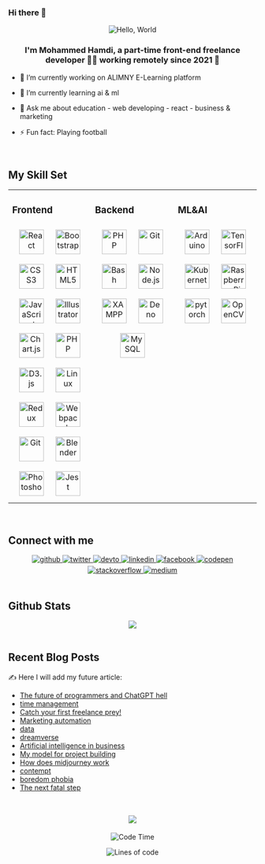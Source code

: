 ### Hi there 👋

<!--
**mohameddev19/mohameddev19** is a ✨ _special_ ✨ repository because its `README.md` (this file) appears on your GitHub profile.

Here are some ideas to get you started:

- 🔭 I’m currently working on ALIMNY E-Learning platform
- 🌱 I’m currently learning ai&ml 
- 💬 Ask me about education - web developing - react - business & marketing
- 📫 How to reach me: ...
- 😄 Pronouns: ...
- ⚡ Fun fact: ...
-->
<div align="center">
<!-- <img src="https://rishavanand.github.io/static/images/greetings.gif" align="center" style="width: 100%" /> -->
<img src="https://readme-typing-svg.herokuapp.com?font=Cairo&pause=1000&color=FFFFFF&center=true&vCenter=true&width=435&lines=%3C+%F0%9F%91%8B+Hello%2C+World+%2F%3E" alt="Hello, World " />
</div>  
  

### <div align="center">I'm Mohammed Hamdi, a part-time front-end freelance developer 👨‍💻 working remotely since 2021 🚀</div>  
  

- 🔭 I’m currently working on  ALIMNY E-Learning platform
  

- 🌱 I’m currently learning ai & ml  
  

- 💬 Ask me about education - web developing - react - business & marketing  
  

- ⚡ Fun fact: Playing football  
  

<br/>  


## My Skill Set  
<table><tr><td valign="top" width="33%">



### Frontend  
<div align="center">  
<a href="https://reactjs.org/" target="_blank"><img style="margin: 10px" src="https://profilinator.rishav.dev/skills-assets/react-original-wordmark.svg" alt="React" height="50" /></a>  
<a href="https://getbootstrap.com/docs/3.4/javascript/" target="_blank"><img style="margin: 10px" src="https://profilinator.rishav.dev/skills-assets/bootstrap-plain.svg" alt="Bootstrap" height="50" /></a>  
<a href="https://www.w3schools.com/css/" target="_blank"><img style="margin: 10px" src="https://profilinator.rishav.dev/skills-assets/css3-original-wordmark.svg" alt="CSS3" height="50" /></a>  
<a href="https://en.wikipedia.org/wiki/HTML5" target="_blank"><img style="margin: 10px" src="https://profilinator.rishav.dev/skills-assets/html5-original-wordmark.svg" alt="HTML5" height="50" /></a>  
<a href="https://www.javascript.com/" target="_blank"><img style="margin: 10px" src="https://profilinator.rishav.dev/skills-assets/javascript-original.svg" alt="JavaScript" height="50" /></a>  
<a href="https://www.adobe.com/in/products/illustrator.html" target="_blank"><img style="margin: 10px" src="https://profilinator.rishav.dev/skills-assets/adobe_illustrator-icon.svg" alt="Illustrator" height="50" /></a>  
<a href="https://www.chartjs.org/" target="_blank"><img style="margin: 10px" src="https://profilinator.rishav.dev/skills-assets/logo-title.svg" alt="Chart.js" height="50" /></a>  
<a href="https://www.php.net/" target="_blank"><img style="margin: 10px" src="https://profilinator.rishav.dev/skills-assets/php-original.svg" alt="PHP" height="50" /></a>  
<a href="https://d3js.org/" target="_blank"><img style="margin: 10px" src="https://profilinator.rishav.dev/skills-assets/d3js-original.svg" alt="D3.js" height="50" /></a>  
<a href="https://www.linux.org/" target="_blank"><img style="margin: 10px" src="https://profilinator.rishav.dev/skills-assets/linux-original.svg" alt="Linux" height="50" /></a>  
<a href="https://redux.js.org/" target="_blank"><img style="margin: 10px" src="https://profilinator.rishav.dev/skills-assets/redux-original.svg" alt="Redux" height="50" /></a>  
<a href="https://webpack.js.org/" target="_blank"><img style="margin: 10px" src="https://profilinator.rishav.dev/skills-assets/webpack-original.svg" alt="Webpack" height="50" /></a>  
<a href="https://github.com/" target="_blank"><img style="margin: 10px" src="https://profilinator.rishav.dev/skills-assets/git-scm-icon.svg" alt="Git" height="50" /></a>  
<a href="https://www.blender.org/" target="_blank"><img style="margin: 10px" src="https://profilinator.rishav.dev/skills-assets/blender_community_badge_white.svg" alt="Blender" height="50" /></a>  
<a href="https://www.adobe.com/in/products/photoshop.html" target="_blank"><img style="margin: 10px" src="https://profilinator.rishav.dev/skills-assets/photoshop-plain.svg" alt="Photoshop" height="50" /></a>  
<a href="https://www.jestjs.io/" target="_blank"><img style="margin: 10px" src="https://profilinator.rishav.dev/skills-assets/jest.svg" alt="Jest" height="50" /></a>  
</div>

</td><td valign="top" width="33%">



### Backend  
<div align="center">  
<a href="https://www.php.net/" target="_blank"><img style="margin: 10px" src="https://profilinator.rishav.dev/skills-assets/php-original.svg" alt="PHP" height="50" /></a>  
<a href="https://github.com/" target="_blank"><img style="margin: 10px" src="https://profilinator.rishav.dev/skills-assets/git-scm-icon.svg" alt="Git" height="50" /></a>  
<a href="https://www.gnu.org/software/bash/" target="_blank"><img style="margin: 10px" src="https://profilinator.rishav.dev/skills-assets/gnu_bash-icon.svg" alt="Bash" height="50" /></a>  
<a href="https://nodejs.org/" target="_blank"><img style="margin: 10px" src="https://profilinator.rishav.dev/skills-assets/nodejs-original-wordmark.svg" alt="Node.js" height="50" /></a>  
<a href="https://www.apachefriends.org/" target="_blank"><img style="margin: 10px" src="https://profilinator.rishav.dev/skills-assets/xampp.png" alt="XAMPP" height="50" /></a> 
<a href="https://deno.land/" target="_blank"><img style="margin: 10px" src="https://profilinator.rishav.dev/skills-assets/deno.svg" alt="Deno" height="50" /></a>  
<a href="https://www.mysql.com/" target="_blank"><img style="margin: 10px" src="https://profilinator.rishav.dev/skills-assets/mysql-original-wordmark.svg" alt="MySQL" height="50" /></a>  
</div>

</td><td valign="top" width="33%">

### ML&AI  
<div align="center">   
<a href="https://www.arduino.cc/" target="_blank"><img style="margin: 10px" src="https://profilinator.rishav.dev/skills-assets/arduino.png" alt="Arduino" height="50" /></a>  
<a href="https://www.tensorflow.org/" target="_blank"><img style="margin: 10px" src="https://profilinator.rishav.dev/skills-assets/tensorflow-icon.svg" alt="TensorFlow" height="50" /></a>  
<a href="https://kubernetes.io/" target="_blank"><img style="margin: 10px" src="https://profilinator.rishav.dev/skills-assets/kubernetes-icon.svg" alt="Kubernetes" height="50" /></a>  
<a href="https://www.raspberrypi.org/" target="_blank"><img style="margin: 10px" src="https://profilinator.rishav.dev/skills-assets/raspberrypi.png" alt="Raspberry Pi" height="50" /></a>  
<a href="https://pytorch.org/" target="_blank"><img style="margin: 10px" src="https://profilinator.rishav.dev/skills-assets/pytorch-icon.svg" alt="pytorch" height="50" /></a>  
<a href="https://opencv.org/" target="_blank"><img style="margin: 10px" src="https://profilinator.rishav.dev/skills-assets/opencv-icon.svg" alt="OpenCV" height="50" /></a>  
</div>

</td></tr></table>  

<br/>  


## Connect with me  
<div align="center">
<a href="https://github.com/https://github.com/mohameddev19" target="_blank">
<img src=https://img.shields.io/badge/github-%2324292e.svg?&style=for-the-badge&logo=github&logoColor=white alt=github style="margin-bottom: 5px;" />
</a>
<a href="https://twitter.com/mohameddev19" target="_blank">
<img src=https://img.shields.io/badge/twitter-%2300acee.svg?&style=for-the-badge&logo=twitter&logoColor=white alt=twitter style="margin-bottom: 5px;" />
</a>
<a href="https://dev.to/mohameddev19" target="_blank">
<img src=https://img.shields.io/badge/dev.to-%2308090A.svg?&style=for-the-badge&logo=dev.to&logoColor=white alt=devto style="margin-bottom: 5px;" />
</a>
<a href="https://linkedin.com/in/https://www.linkedin.com/in/mohammed-hamdi-fbs/" target="_blank">
<img src=https://img.shields.io/badge/linkedin-%231E77B5.svg?&style=for-the-badge&logo=linkedin&logoColor=white alt=linkedin style="margin-bottom: 5px;" />
</a>
<a href="https://www.facebook.com/https://www.facebook.com/profile.php?id=100021953070952" target="_blank">
<img src=https://img.shields.io/badge/facebook-%232E87FB.svg?&style=for-the-badge&logo=facebook&logoColor=white alt=facebook style="margin-bottom: 5px;" />
</a>
<a href="https://codepen.com/mohameddev19" target="_blank">
<img src=https://img.shields.io/badge/codepen-%23131417.svg?&style=for-the-badge&logo=codepen&logoColor=white alt=codepen style="margin-bottom: 5px;" />
</a>
<a href="https://stackoverflow.com/users/mohameddev19" target="_blank">
<img src=https://img.shields.io/badge/stackoverflow-%23F28032.svg?&style=for-the-badge&logo=stackoverflow&logoColor=white alt=stackoverflow style="margin-bottom: 5px;" />
</a>
<a href="https://medium.com/https://medium.com/@devolperfbs" target="_blank">
<img src=https://img.shields.io/badge/medium-%23292929.svg?&style=for-the-badge&logo=medium&logoColor=white alt=medium style="margin-bottom: 5px;" />
</a>  
</div>  
  

<br/>  


## Github Stats  
<div align="center"><img src="https://github-readme-stats.vercel.app/api?username=mohameddev19&show_icons=true&count_private=true&hide_border=true" align="center" /></div>  

<br/>  


## Recent Blog Posts  
<!-- BLOG-POST-LIST:START -->  
✍️ Here I will add my future article:
<ul>
<li>
<a href="[https://www.linkedin.com/pulse/%25D9%2582%25D9%2585-%25D8%25A8%25D8%25AD%25D9%2585%25D8%25A7%25D9%258A%25D8%25A9-%25D8%25A3%25D8%25BA%25D9%2584%25D9%2589-%25D9%2585%25D8%25A7%25D8%25AA%25D9%2585%25D9%2584%25D9%2583-mohammed-hamdi](https://io.hsoub.com/tech/141784-%D9%85%D8%B3%D8%AA%D9%82%D8%A8%D9%84-%D8%A7%D9%84%D9%85%D8%A8%D8%B1%D9%85%D8%AC%D9%8A%D9%86-%D9%81%D9%8A-%D8%A7%D9%84%D8%B3%D9%86%D9%88%D8%A7%D8%AA-%D8%A7%D9%84%D9%82%D8%A7%D8%AF%D9%85%D8%A9-%D9%88-%D8%AC%D8%AD%D9%8A%D9%85-%D8%A7%D9%84chatgpt)">The future of programmers and ChatGPT hell</a>
</li>
<li>
<a href="https://www.linkedin.com/pulse/%25D9%2582%25D9%2585-%25D8%25A8%25D8%25AD%25D9%2585%25D8%25A7%25D9%258A%25D8%25A9-%25D8%25A3%25D8%25BA%25D9%2584%25D9%2589-%25D9%2585%25D8%25A7%25D8%25AA%25D9%2585%25D9%2584%25D9%2583-mohammed-hamdi">time management</a>
</li>
<li>
<a href="https://io.hsoub.com/freelancing/134125-%D8%A3%D9%85%D8%B3%D9%83-%D8%A8%D8%A3%D9%88%D9%84-%D8%B5%D9%8A%D8%AF-%D9%84%D9%83-%D9%81%D9%8A-%D8%A7%D9%84%D8%B9%D9%85%D9%84-%D8%A7%D9%84%D8%AD%D8%B1">Catch your first freelance prey!</a>
</li>
<li>
<a href="https://www.facebook.com/groups/Sud.Mar.Ass/posts/5172106999525074/?__cft__[0]=AZWG8NcstDNXvqVTUwal_FV1lQof6Sb1lCntQ2UNnpadYYJWlfZ7JKk7g7eon70_nIPObpUiOvCNTh6iRVTGL1xUN4Q7bcADI3dBD50vHghQt2AIs321fzusKhUrBiRhGHWjaIr436ZvQq7xLCMBh271&__tn__=%2CO%2CP-R">Marketing automation</a>
</li>
<li>
<a href="https://www.facebook.com/groups/Sud.Mar.Ass/posts/5172104119525362/?__cft__[0]=AZU33BsCzr_nM2RAp98xVrULfy8C5W8csKILnYGoaJhBcXHDRqREh2zBi-CCCkZPd0RWH_uavsfsSZGR5Z2t59dvIXfI1QrtSy5d8gyIZ7M71GjPNVu0YkMFdoN_T1a65j8NZBssYianyKTjqzptOwlR&__tn__=%2CO%2CP-R">data</a>
</li>
<li>
<a href="https://medium.com/me/stats/post/18fe873520e7">dreamverse</a>
</li>
<li>
<a href="https://www.facebook.com/permalink.php?story_fbid=1268676677207423&id=100021953070952">Artificial intelligence in business</a>
</li>
<li>
<a href="https://www.linkedin.com/pulse/%25D9%2586%25D9%2585%25D9%2588%25D8%25B0%25D8%25AC%25D9%258A-%25D9%2581%25D9%258A-%25D8%25A8%25D9%2586%25D8%25A7%25D8%25A1-%25D8%25A7%25D9%2584%25D9%2585%25D8%25B4%25D8%25A7%25D8%25B1%25D9%258A%25D8%25B9-mohammed-hamdi">My model for project building </a>
</li>
<li>
<a href="https://www.linkedin.com/pulse/%25D9%2583%25D9%258A%25D9%2581-%25D9%2582%25D8%25A7%25D9%2585-mid-journey-%25D8%25A8%25D9%2587%25D8%25B0%25D8%25A7-%25D8%25A7%25D9%2584%25D8%25A5%25D8%25A8%25D8%25AF%25D8%25A7%25D8%25B9-mohammed-hamdi/?trackingId=GhFTYIeHSC%2BfRhKjmXOE3g%3D%3D">How does midjourney work</a>
</li>
<li>
<a href="https://www.facebook.com/permalink.php?story_fbid=pfbid02LLVQHkQ3WcdQbauSYfNeUx29PXbntpMT2KoosYzV52t9KySJGgx1Jac26H4vCgS6l&id=100021953070952&__cft__[0]=AZUcg6YHlOcKTEeJ9olvhqKSYUqgdnTgX7e9J9nrkuPDRIf10WLimk-Y6Lcsj1sT2eJ7p8MWZJbkcVqbPNFY0iyo91MVgfSxyY4UaPZNvbWknKLWfg8Bnmejr9m-qVWrwuU&__tn__=R]-R">contempt</a>
</li>
<li>
<a href="https://www.facebook.com/permalink.php?story_fbid=pfbid02yHr9DJpsh4KzWsKNaFK4pi5Hf4AErkyHZRnNxHWjmrzpFkntE3sXVtmjkRCtZT4cl&id=100021953070952&__cft__[0]=AZUcg6YHlOcKTEeJ9olvhqKSYUqgdnTgX7e9J9nrkuPDRIf10WLimk-Y6Lcsj1sT2eJ7p8MWZJbkcVqbPNFY0iyo91MVgfSxyY4UaPZNvbWknKLWfg8Bnmejr9m-qVWrwuU&__tn__=R]-R">boredom phobia</a>
</li>
<li>
<a href="https://www.facebook.com/permalink.php?story_fbid=pfbid01TYtKnghGiHspfeLf5PHoF1J1X3AUxe5S9Cg8ufRMDki1ipakvP8E368ErDXT9uxl&id=100021953070952&__cft__[0]=AZUcg6YHlOcKTEeJ9olvhqKSYUqgdnTgX7e9J9nrkuPDRIf10WLimk-Y6Lcsj1sT2eJ7p8MWZJbkcVqbPNFY0iyo91MVgfSxyY4UaPZNvbWknKLWfg8Bnmejr9m-qVWrwuU&__tn__=R]-R">The next fatal step</a>
</li>
</ul>
<!-- BLOG-POST-LIST:END -->  

<br/>  

  

<br/>  

<div align="center">
  <img src="https://komarev.com/ghpvc/?username=mohameddev19&&style=flat-square" align="center" style="margin-bottom: 5px;" />

  ![Code Time](http://img.shields.io/badge/Code%20Time-1%2C307%20hrs%2040%20mins-blue)

  ![Lines of code](https://img.shields.io/badge/From%20Hello%20World%20I%27ve%20Written-74.3%20million%20lines%20of%20code-blue)
  </div>  
  

<br/>  
